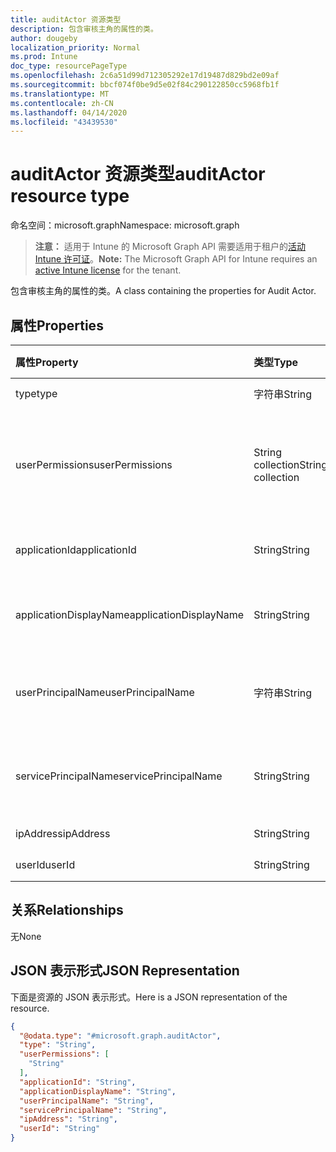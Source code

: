 ```yaml
---
title: auditActor 资源类型
description: 包含审核主角的属性的类。
author: dougeby
localization_priority: Normal
ms.prod: Intune
doc_type: resourcePageType
ms.openlocfilehash: 2c6a51d99d712305292e17d19487d829bd2e09af
ms.sourcegitcommit: bbcf074f0be9d5e02f84c290122850cc5968fb1f
ms.translationtype: MT
ms.contentlocale: zh-CN
ms.lasthandoff: 04/14/2020
ms.locfileid: "43439530"
---
```

# <a name="auditactor-resource-type"></a><span data-ttu-id="f2136-103">auditActor 资源类型</span><span class="sxs-lookup"><span data-stu-id="f2136-103">auditActor resource type</span></span>

<span data-ttu-id="f2136-104">命名空间：microsoft.graph</span><span class="sxs-lookup"><span data-stu-id="f2136-104">Namespace: microsoft.graph</span></span>

> <span data-ttu-id="f2136-105">**注意：** 适用于 Intune 的 Microsoft Graph API 需要适用于租户的[活动 Intune 许可证](https://go.microsoft.com/fwlink/?linkid=839381)。</span><span class="sxs-lookup"><span data-stu-id="f2136-105">**Note:** The Microsoft Graph API for Intune requires an [active Intune license](https://go.microsoft.com/fwlink/?linkid=839381) for the tenant.</span></span>

<span data-ttu-id="f2136-106">包含审核主角的属性的类。</span><span class="sxs-lookup"><span data-stu-id="f2136-106">A class containing the properties for Audit Actor.</span></span>

## <a name="properties"></a><span data-ttu-id="f2136-107">属性</span><span class="sxs-lookup"><span data-stu-id="f2136-107">Properties</span></span>
|<span data-ttu-id="f2136-108">属性</span><span class="sxs-lookup"><span data-stu-id="f2136-108">Property</span></span>|<span data-ttu-id="f2136-109">类型</span><span class="sxs-lookup"><span data-stu-id="f2136-109">Type</span></span>|<span data-ttu-id="f2136-110">说明</span><span class="sxs-lookup"><span data-stu-id="f2136-110">Description</span></span>|
|:---|:---|:---|
|<span data-ttu-id="f2136-111">type</span><span class="sxs-lookup"><span data-stu-id="f2136-111">type</span></span>|<span data-ttu-id="f2136-112">字符串</span><span class="sxs-lookup"><span data-stu-id="f2136-112">String</span></span>|<span data-ttu-id="f2136-113">主角类型。</span><span class="sxs-lookup"><span data-stu-id="f2136-113">Actor Type.</span></span>|
|<span data-ttu-id="f2136-114">userPermissions</span><span class="sxs-lookup"><span data-stu-id="f2136-114">userPermissions</span></span>|<span data-ttu-id="f2136-115">String collection</span><span class="sxs-lookup"><span data-stu-id="f2136-115">String collection</span></span>|<span data-ttu-id="f2136-116">执行审核时的用户权限列表。</span><span class="sxs-lookup"><span data-stu-id="f2136-116">List of user permissions when the audit was performed.</span></span>|
|<span data-ttu-id="f2136-117">applicationId</span><span class="sxs-lookup"><span data-stu-id="f2136-117">applicationId</span></span>|<span data-ttu-id="f2136-118">String</span><span class="sxs-lookup"><span data-stu-id="f2136-118">String</span></span>|<span data-ttu-id="f2136-119">AAD 应用程序 ID。</span><span class="sxs-lookup"><span data-stu-id="f2136-119">AAD Application Id.</span></span>|
|<span data-ttu-id="f2136-120">applicationDisplayName</span><span class="sxs-lookup"><span data-stu-id="f2136-120">applicationDisplayName</span></span>|<span data-ttu-id="f2136-121">String</span><span class="sxs-lookup"><span data-stu-id="f2136-121">String</span></span>|<span data-ttu-id="f2136-122">应用程序的名称。</span><span class="sxs-lookup"><span data-stu-id="f2136-122">Name of the Application.</span></span>|
|<span data-ttu-id="f2136-123">userPrincipalName</span><span class="sxs-lookup"><span data-stu-id="f2136-123">userPrincipalName</span></span>|<span data-ttu-id="f2136-124">字符串</span><span class="sxs-lookup"><span data-stu-id="f2136-124">String</span></span>|<span data-ttu-id="f2136-125">用户主体名称 (UPN)。</span><span class="sxs-lookup"><span data-stu-id="f2136-125">User Principal Name (UPN).</span></span>|
|<span data-ttu-id="f2136-126">servicePrincipalName</span><span class="sxs-lookup"><span data-stu-id="f2136-126">servicePrincipalName</span></span>|<span data-ttu-id="f2136-127">String</span><span class="sxs-lookup"><span data-stu-id="f2136-127">String</span></span>|<span data-ttu-id="f2136-128">服务主体名称 (SPN)。</span><span class="sxs-lookup"><span data-stu-id="f2136-128">Service Principal Name (SPN).</span></span>|
|<span data-ttu-id="f2136-129">ipAddress</span><span class="sxs-lookup"><span data-stu-id="f2136-129">ipAddress</span></span>|<span data-ttu-id="f2136-130">String</span><span class="sxs-lookup"><span data-stu-id="f2136-130">String</span></span>|<span data-ttu-id="f2136-131">IPAddress。</span><span class="sxs-lookup"><span data-stu-id="f2136-131">IPAddress.</span></span>|
|<span data-ttu-id="f2136-132">userId</span><span class="sxs-lookup"><span data-stu-id="f2136-132">userId</span></span>|<span data-ttu-id="f2136-133">String</span><span class="sxs-lookup"><span data-stu-id="f2136-133">String</span></span>|<span data-ttu-id="f2136-134">用户 ID。</span><span class="sxs-lookup"><span data-stu-id="f2136-134">User Id.</span></span>|

## <a name="relationships"></a><span data-ttu-id="f2136-135">关系</span><span class="sxs-lookup"><span data-stu-id="f2136-135">Relationships</span></span>
<span data-ttu-id="f2136-136">无</span><span class="sxs-lookup"><span data-stu-id="f2136-136">None</span></span>

## <a name="json-representation"></a><span data-ttu-id="f2136-137">JSON 表示形式</span><span class="sxs-lookup"><span data-stu-id="f2136-137">JSON Representation</span></span>
<span data-ttu-id="f2136-138">下面是资源的 JSON 表示形式。</span><span class="sxs-lookup"><span data-stu-id="f2136-138">Here is a JSON representation of the resource.</span></span>
<!-- {
  "blockType": "resource",
  "@odata.type": "microsoft.graph.auditActor"
}
-->
``` json
{
  "@odata.type": "#microsoft.graph.auditActor",
  "type": "String",
  "userPermissions": [
    "String"
  ],
  "applicationId": "String",
  "applicationDisplayName": "String",
  "userPrincipalName": "String",
  "servicePrincipalName": "String",
  "ipAddress": "String",
  "userId": "String"
}
```







